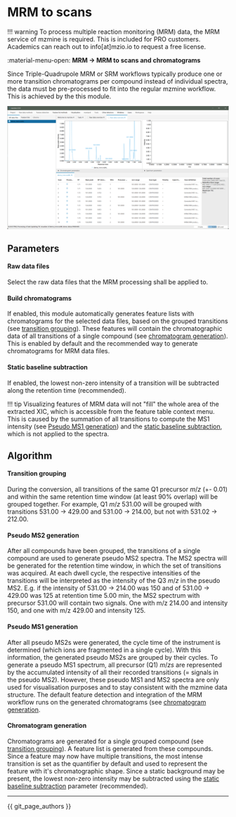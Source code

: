 # MRM to scans

!!! warning
    To process multiple reaction monitoring (MRM) data, the MRM service of mzmine is required. This is
    included for PRO customers. Academics can reach out to info[at]mzio.io to request a free license.

:material-menu-open: **MRM → MRM to scans and chromatograms**

Since Triple-Quadrupole MRM or SRM workflows typically produce one or more transition chromatograms 
per compound instead of individual spectra, the data must be pre-processed to fit into the regular 
mzmine workflow. This is achieved by the this module.

![mrm_converted.png](mrm_converted.png)

## Parameters
#### Raw data files
Select the raw data files that the MRM processing shall be applied to.

#### Build chromatograms
If enabled, this module automatically generates feature lists with chromatograms for the selected data files, based on the grouped transitions (see [transition grouping](#transition-grouping)). These features will contain the chromatographic data of all transitions of a single compound (see [chromatogram generation](#chromatogram-generation)). This is enabled by default and the recommended way to generate chromatograms for MRM data files.

#### Static baseline subtraction
If enabled, the lowest non-zero intensity of a transition will be subtracted along the retention time (recommended). 

!!! tip
    Visualizing features of MRM data will not "fill" the whole area of the extracted XIC, which is accessible from the feature table context menu. This is caused by the summation of all transitions to compute the MS1 intensity (see [Pseudo MS1 generation](#pseudo-ms1-generation)) and the [static baseline subtraction](#static-baseline-subtraction), which is not applied to the spectra.



## Algorithm

#### Transition grouping
During the conversion, all transitions of the same Q1 precursor _m_/_z_ (+- 0.01) and within the 
same retention time window (at least 90% overlap) will be grouped together. For example, Q1 _m_/_z_ 531.00 
will be grouped with transitions 531.00 -> 429.00 and 531.00 -> 214.00, but not with 531.02 -> 212.00.

#### Pseudo MS2 generation
After all compounds have been grouped, the transitions of a single compound are used to generate pseudo MS2
spectra. The MS2 spectra will be generated for the retention time window, in which the set of transitions was acquired. At each dwell cycle, the respective intensities of the transitions will be interpreted as 
the intensity of the Q3 _m_/_z_ in the pseudo MS2. E.g. if the intensity of 531.00 -> 214.00 was 150 and of 531.00 -> 429.00 was 125 at retention time 5.00 min, the MS2 spectrum with precursor 531.00 will 
contain two signals. One with m/z 214.00 and intensity 150, and one with m/z 429.00 and intensity 125.

#### Pseudo MS1 generation
After all pseudo MS2s were generated, the cycle time of the instrument is determined (which ions are 
fragmented in a single cycle). With this information, the generated pseudo MS2s are grouped by their 
cycles. To generate a pseudo MS1 spectrum, all precursor (Q1) _m_/_zs_ are represented by the accumulated intensity of all their recorded transitions (= signals in the pseudo MS2). However, these pseudo MS1 and MS2 spectra are only used for visualisation purposes and to stay consistent with the mzmine data structure. 
The default feature detection and integration of the MRM workflow runs on the generated chromatograms (see [chromatogram generation](#chromatogram-generation). 

#### Chromatogram generation
Chromatograms are generated for a single grouped compound (see [transition grouping](#transition-grouping)).
A feature list is generated from these compounds. Since a feature may now have multiple transitions,
the most intense transition is set as the quantifier by default and used to represent the feature with it's chromatographic shape. Since a static background may be present, the lowest non-zero intensity may be subtracted using the [static baseline subtraction](#-static-baseline-subtraction) parameter (recommended). 


---

{{ git_page_authors }}
